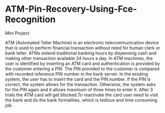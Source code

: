 # ATM-Pin-Recovery-Using-Fce-Recognition
Mini Project

  ATM (Automated Teller Machine) is an electronic telecommunication device that is used to perform financial transaction without need for human clerk or bank teller. ATMs extend traditional banking hours by dispensing cash and making other transaction available 24 hours a day. In ATM machines, the user is identified by inserting an ATM card and authentication is provided by the customer entering a PIN. The PIN provided to the customer is compared with recorded reference PIN number in the bank server. In the existing system, the user has to insert the card and the PIN number. If the PIN is correct, the system allows for the transaction. Otherwise, the system asks for the PIN again and it allows maximum of three times to enter it. After 3 trials the ATM card will get blocked.To reactivate the card user need to visit the bank and do the bank formalities, which is tedious and time consuming job.



